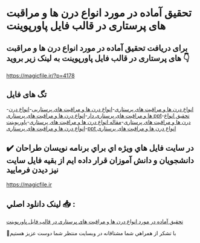 # تحقیق آماده در مورد انواع درن ها و مراقبت های پرستاری در قالب فایل پاورپوینت

## برای دریافت تحقیق آماده در مورد انواع درن ها و مراقبت های پرستاری در قالب فایل پاورپوینت به لینک زیر بروید 👇

https://magicfile.ir/?p=4178

## تگ های فایل

-[انواع درن ها و مراقبت های پرستاری](https://magicfile.ir/product/%d8%aa%d8%ad%d9%82%db%8c%d9%82-%d8%a7%d9%86%d9%88%d8%a7%d8%b9-%d8%af%d8%b1%d9%86-%d9%87%d8%a7-%d9%88-%d9%85%d8%b1%d8%a7%d9%82%d8%a8%d8%aa-%d9%87%d8%a7%db%8c-%d9%be%d8%b1%d8%b3%d8%aa%d8%a7%d8%b1%db%8c-%d9%be%d8%a7%d9%88%d8%b1%d9%be%d9%88%db%8c%d9%86%d8%aa/)-[انواع درن ها و مراقبت های پرستاریی](https://magicfile.ir/product/%d8%aa%d8%ad%d9%82%db%8c%d9%82-%d8%a7%d9%86%d9%88%d8%a7%d8%b9-%d8%af%d8%b1%d9%86-%d9%87%d8%a7-%d9%88-%d9%85%d8%b1%d8%a7%d9%82%d8%a8%d8%aa-%d9%87%d8%a7%db%8c-%d9%be%d8%b1%d8%b3%d8%aa%d8%a7%d8%b1%db%8c-%d9%be%d8%a7%d9%88%d8%b1%d9%be%d9%88%db%8c%d9%86%d8%aa/)-[انواع درن ها و مراقبت های پرستاری دار](https://magicfile.ir/product/%d8%aa%d8%ad%d9%82%db%8c%d9%82-%d8%a7%d9%86%d9%88%d8%a7%d8%b9-%d8%af%d8%b1%d9%86-%d9%87%d8%a7-%d9%88-%d9%85%d8%b1%d8%a7%d9%82%d8%a8%d8%aa-%d9%87%d8%a7%db%8c-%d9%be%d8%b1%d8%b3%d8%aa%d8%a7%d8%b1%db%8c-%d9%be%d8%a7%d9%88%d8%b1%d9%be%d9%88%db%8c%d9%86%d8%aa/)-[انواع درن ها و مراقبت های پرستاری ppt](https://magicfile.ir/product/%d8%aa%d8%ad%d9%82%db%8c%d9%82-%d8%a7%d9%86%d9%88%d8%a7%d8%b9-%d8%af%d8%b1%d9%86-%d9%87%d8%a7-%d9%88-%d9%85%d8%b1%d8%a7%d9%82%d8%a8%d8%aa-%d9%87%d8%a7%db%8c-%d9%be%d8%b1%d8%b3%d8%aa%d8%a7%d8%b1%db%8c-%d9%be%d8%a7%d9%88%d8%b1%d9%be%d9%88%db%8c%d9%86%d8%aa/)-[تحقیق انواع درن ها و مراقبت های پرستاری](https://magicfile.ir/product/%d8%aa%d8%ad%d9%82%db%8c%d9%82-%d8%a7%d9%86%d9%88%d8%a7%d8%b9-%d8%af%d8%b1%d9%86-%d9%87%d8%a7-%d9%88-%d9%85%d8%b1%d8%a7%d9%82%d8%a8%d8%aa-%d9%87%d8%a7%db%8c-%d9%be%d8%b1%d8%b3%d8%aa%d8%a7%d8%b1%db%8c-%d9%be%d8%a7%d9%88%d8%b1%d9%be%d9%88%db%8c%d9%86%d8%aa/)-[مقاله انواع درن ها و مراقبت های پرستاری](https://magicfile.ir/product/%d8%aa%d8%ad%d9%82%db%8c%d9%82-%d8%a7%d9%86%d9%88%d8%a7%d8%b9-%d8%af%d8%b1%d9%86-%d9%87%d8%a7-%d9%88-%d9%85%d8%b1%d8%a7%d9%82%d8%a8%d8%aa-%d9%87%d8%a7%db%8c-%d9%be%d8%b1%d8%b3%d8%aa%d8%a7%d8%b1%db%8c-%d9%be%d8%a7%d9%88%d8%b1%d9%be%d9%88%db%8c%d9%86%d8%aa/)-[پاورپوینت انواع درن ها و مراقبت های پرستاری](https://magicfile.ir/product/%d8%aa%d8%ad%d9%82%db%8c%d9%82-%d8%a7%d9%86%d9%88%d8%a7%d8%b9-%d8%af%d8%b1%d9%86-%d9%87%d8%a7-%d9%88-%d9%85%d8%b1%d8%a7%d9%82%d8%a8%d8%aa-%d9%87%d8%a7%db%8c-%d9%be%d8%b1%d8%b3%d8%aa%d8%a7%d8%b1%db%8c-%d9%be%d8%a7%d9%88%d8%b1%d9%be%d9%88%db%8c%d9%86%d8%aa/)-[ppt انواع درن ها و مراقبت های پرستاری](https://magicfile.ir/product/%d8%aa%d8%ad%d9%82%db%8c%d9%82-%d8%a7%d9%86%d9%88%d8%a7%d8%b9-%d8%af%d8%b1%d9%86-%d9%87%d8%a7-%d9%88-%d9%85%d8%b1%d8%a7%d9%82%d8%a8%d8%aa-%d9%87%d8%a7%db%8c-%d9%be%d8%b1%d8%b3%d8%aa%d8%a7%d8%b1%db%8c-%d9%be%d8%a7%d9%88%d8%b1%d9%be%d9%88%db%8c%d9%86%d8%aa/)

## ✔️ در سايت فايل هاي ويژه اي براي برنامه نويسان طراحان دانشجويان و دانش آموزان قرار داده ايم از بقيه فايل سايت نيز ديدن فرماييد

https://magicfile.ir


## لينک دانلود اصلي 📥 :

[تحقیق آماده در مورد انواع درن ها و مراقبت های پرستاری در قالب فایل پاورپوینت](https://magicfile.ir/product/%d8%aa%d8%ad%d9%82%db%8c%d9%82-%d8%a7%d9%86%d9%88%d8%a7%d8%b9-%d8%af%d8%b1%d9%86-%d9%87%d8%a7-%d9%88-%d9%85%d8%b1%d8%a7%d9%82%d8%a8%d8%aa-%d9%87%d8%a7%db%8c-%d9%be%d8%b1%d8%b3%d8%aa%d8%a7%d8%b1%db%8c-%d9%be%d8%a7%d9%88%d8%b1%d9%be%d9%88%db%8c%d9%86%d8%aa/) 


🙏با تشکر از همراهي شما مشتاقانه در وبسایت منتظر شما دوست عزیز هستیم

